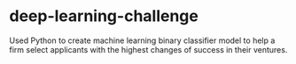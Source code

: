 # deep-learning-challenge
Used Python to create machine learning binary classifier model to help a firm select applicants with the highest changes of success in their ventures.
